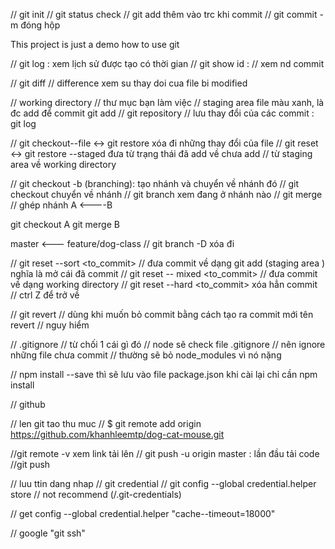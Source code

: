 // git init
// git status check 
// git add thêm vào trc khi commit
// git commit -m đóng hộp

This project is just a demo how to use git

// git log : xem lịch sử được tạo có thời gian
// git show id : // xem nd commit

// git diff // difference xem su thay doi cua file bi modified

// working directory // thư mục bạn làm việc
// staging area file màu xanh, là đc add để commit git add
// git repository // lưu thay đổi của các commit : git log 

// git checkout--file <-> git restore xóa đi những thay đổi của file 
// git reset <-> git restore --staged đưa từ trạng thái đã add về chưa add
// từ staging area về working directory

// git checkout -b  <branch> (branching): tạo nhánh và chuyển về nhánh đó
// git checkout <branch> chuyển về nhánh	// git branch xem đang ở nhánh nào
// git merge // ghép nhánh 
A <----B

git checkout A
git merge B

master <--- feature/dog-class 
// git branch -D <branch> xóa đi


// git reset --sort <to_commit> // đưa commit về dạng git add (staging area )
nghĩa là mở cái đã commit 
// git reset -- mixed <to_commit>
// đưa commit về dạng working directory
// git reset --hard <to_commit> xóa hẳn commit 
// ctrl Z để trở về


// git revert <commit> 
// dùng khi muốn bỏ commit bằng cách tạo ra commit mới tên revert 
// nguy hiểm 	

// .gitignore // từ chối 1 cái gì đó
// node sẽ check file .gitignore
// nên ignore những file chưa commit
// thường sẽ bỏ node_modules vì nó nặng


// npm install --save thì sẽ lưu vào file package.json khi cài lại chỉ cần npm install


// github

// len git tao thu muc 
// $ git remote add origin https://github.com/khanhleemtp/dog-cat-mouse.git


//git remote -v xem link tải lên 
// git push -u origin master : lần đầu tải code 
 //git push

// luu ttin dang nhap 
// git credential
// git config --global credential.helper store
// not recommend (/.git-credentials)

// get config --global credential.helper "cache--timeout=18000"

// google "git ssh"




